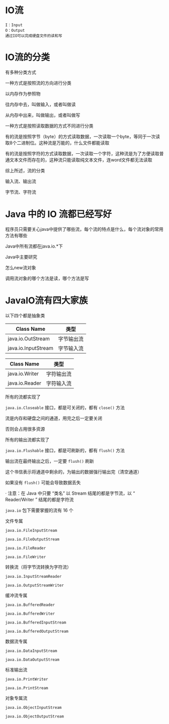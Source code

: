 # IO流

```
I：Input
O：Output
通过IO可以完成硬盘文件的读和写
```

# IO流的分类

有多种分类方式

一种方式是按照流的方向进行分类

以内存作为参照物

往内存中去，叫做输入，或者叫做读

从内存中出来，叫做输出，或者叫做写

 

一种方式是按照读取数据的方式不同进行分类

有的流是按照字节（byte）的方式读取数据，一次读取一个byte，等同于一次读取8个二进制位。这种流是万能的，什么文件都能读取

有的流是按照字符的方式读取数据，一次读取一个字符，这种流是为了方便读取普通文本文件而存在的，这种流只能读取纯文本文件，连word文件都无法读取

综上所述，流的分类

输入流、输出流

字节流、字符流

# Java 中的 IO 流都已经写好

程序员只需要关心java中提供了哪些流，每个流的特点是什么，每个流对象的常用方法有哪些

 

Java中所有流都在java.io.*下

 

Java中主要研究

怎么new流对象

调用流对象的哪个方法是读，哪个方法是写

 

# JavaIO流有四大家族

以下四个都是抽象类

| Class Name | 类型 |
| ------------------- | ---------- |
| java.io.OutStream   | 字节输出流 |
| java.io.InputStream | 字节输入流 |

 

| Class Name | 类型 |
| -------------- | ---------- |
| java.io.Writer | 字符输出流 |
| java.io.Reader | 字符输入流 |

 

所有的流都实现了

`java.io.Closeable` 接口，都是可关闭的，都有 `close()` 方法

流是内存和硬盘之间的通道，用完之后一定要关闭

否则会占用很多资源

 

所有的输出流都实现了

`java.io.Flushable` 接口，都是可刷新的，都有 `flush()` 方法

输出流在最终输出之后，一定要 `flush()` 刷新

这个书信表示将通道中剩余的，为输出的数据强行输出完（清空通道）

如果没有 `flush()` 可能会导致数据丢失

 

·    注意：在 Java 中只要 “类名” 以 Stream 结尾的都是字节流，以 “ Reader/Writer ” 结尾的都是字符流

 

`java.io` 包下需要掌握的流有 16 个

文件专属

`java.io.FileInputStream`

`java.io.FileOutputStream`

`java.io.FileReader`

`java.io.FileWriter`

 

转换流（将字节流转换为字符流）

`java.io.InputStreamReader`

`java.io.OutputStreamWriter`

 

缓冲流专属

`java.io.BufferedReader`

`java.io.BufferedWriter`

`java.io.BufferedInputStream`

`java.io.BufferedOutputStream`

 

数据流专属

`java.io.DataInputStream`

`java.io.DataOutputStream`

 

标准输出流

`java.io.PrintWriter`

`java.io.PrintStream`

 

对象专属流

`java.io.ObjectInputStream`

`java.io.ObjectOutputStream`

